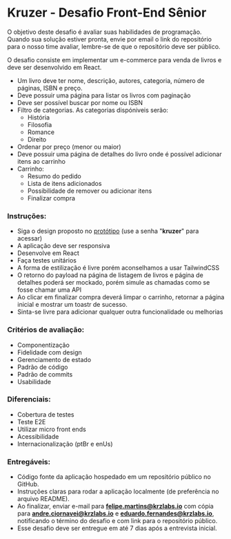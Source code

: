 # **Kruzer - Desafio Front-End Sênior**

O objetivo deste desafio é avaliar suas habilidades de programação. Quando sua solução estiver pronta, envie por email o link do repositório para o nosso time avaliar, lembre-se de que o repositório deve ser público.

O desafio consiste em implementar um e-commerce para venda de livros e deve ser desenvolvido em React.

- Um livro deve ter nome, descrição, autores, categoria, número de páginas, ISBN e preço.
- Deve possuir uma página para listar os livros com paginação
- Deve ser possível buscar por nome ou ISBN
- Filtro de categorias. As categorias dispóniveis serão:
   - História
   - Filosofia
   - Romance
   - Direito
- Ordenar por preço (menor ou maior)
- Deve possuir uma página de detalhes do livro onde é possível adicionar itens ao carrinho
- Carrinho:
  - Resumo do pedido
  - Lista de itens adicionados
  - Possibilidade de remover ou adicionar itens
  - Finalizar compra

### **Instruções:**
- Siga o design proposto no [protótipo](https://www.figma.com/design/1ChhNn0YKkMPpzxabI2Nf0/E-commerce?node-id=1-2&t=pJpSnQXk2wXZiXA4-1) (use a senha "**kruzer**" para acessar)
- A aplicação deve ser responsiva
- Desenvolve em React
- Faça testes unitários
- A forma de estilização é livre porém aconselhamos a usar TailwindCSS
- O retorno do payload na página de listagem de livros e página de detalhes poderá ser mockado, porém simule as chamadas como se fosse chamar uma API
- Ao clicar em finalizar compra deverá limpar o carrinho, retornar a página inicial e mostrar um toastr de sucesso.
- Sinta-se livre para adicionar qualquer outra funcionalidade ou melhorias

### **Critérios de avaliação:**
- Componentização
- Fidelidade com design
- Gerenciamento de estado
- Padrão de código
- Padrão de commits
- Usabilidade

### **Diferenciais:**
- Cobertura de testes
- Teste E2E
- Utilizar micro front ends
- Acessibilidade
- Internacionalização (ptBr e enUs)

### **Entregáveis:**
- Código fonte da aplicação hospedado em um repositório público no GitHub.
- Instruções claras para rodar a aplicação localmente (de preferência no arquivo README).
- Ao finalizar, enviar e-mail para **felipe.martins@krzlabs.io** com cópia para **andre.ciornavei@krzlabs.io** e **eduardo.fernandes@krzlabs.io**, notificando o término do desafio e com link para o repositório público.
- Esse desafio deve ser entregue em até 7 dias após a entrevista inicial.
